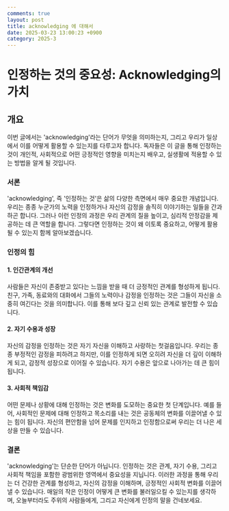```yaml
---
comments: true
layout: post
title: acknowledging 에 대해서
date: 2025-03-23 13:00:23 +0900
category: 2025-3
---
```


# 인정하는 것의 중요성: Acknowledging의 가치
## 개요
이번 글에서는 'acknowledging'라는 단어가 무엇을 의미하는지, 그리고 우리가 일상에서 이를 어떻게 활용할 수 있는지를 다루고자 합니다. 독자들은 이 글을 통해 인정하는 것이 개인적, 사회적으로 어떤 긍정적인 영향을 미치는지 배우고, 실생활에 적용할 수 있는 방법을 알게 될 것입니다.

### 서론
'acknowledging', 즉 '인정하는 것'은 삶의 다양한 측면에서 매우 중요한 개념입니다. 우리는 종종 누군가의 노력을 인정하거나 자신의 감정을 솔직히 이야기하는 일들을 간과하곤 합니다. 그러나 이런 인정의 과정은 우리 관계의 질을 높이고, 심리적 안정감을 제공하는 데 큰 역할을 합니다. 그렇다면 인정하는 것이 왜 이토록 중요하고, 어떻게 활용될 수 있는지 함께 알아보겠습니다.

### 인정의 힘
#### 1. 인간관계의 개선
사람들은 자신이 존중받고 있다는 느낌을 받을 때 더 긍정적인 관계를 형성하게 됩니다. 친구, 가족, 동료와의 대화에서 그들의 노력이나 감정을 인정하는 것은 그들이 자신을 소중히 여긴다는 것을 의미합니다. 이를 통해 보다 깊고 신뢰 있는 관계로 발전할 수 있습니다.

#### 2. 자기 수용과 성장
자신의 감정을 인정하는 것은 자기 자신을 이해하고 사랑하는 첫걸음입니다. 우리는 종종 부정적인 감정을 피하려고 하지만, 이를 인정하게 되면 오히려 자신을 더 깊이 이해하게 되고, 감정적 성장으로 이어질 수 있습니다. 자기 수용은 앞으로 나아가는 데 큰 힘이 됩니다.

#### 3. 사회적 책임감
어떤 문제나 상황에 대해 인정하는 것은 변화를 도모하는 중요한 첫 단계입니다. 예를 들어, 사회적인 문제에 대해 인정하고 목소리를 내는 것은 공동체의 변화를 이끌어낼 수 있는 힘이 됩니다. 자신의 편안함을 넘어 문제를 인지하고 인정함으로써 우리는 더 나은 세상을 만들 수 있습니다.

### 결론
'acknowledging'는 단순한 단어가 아닙니다. 인정하는 것은 관계, 자기 수용, 그리고 사회적 책임을 포함한 광범위한 영역에서 중요성을 지닙니다. 이러한 과정을 통해 우리는 더 건강한 관계를 형성하고, 자신의 감정을 이해하며, 긍정적인 사회적 변화를 이끌어 낼 수 있습니다. 매일의 작은 인정이 어떻게 큰 변화를 불러일으킬 수 있는지를 생각하며, 오늘부터라도 주위의 사람들에게, 그리고 자신에게 인정의 말을 건네보세요.